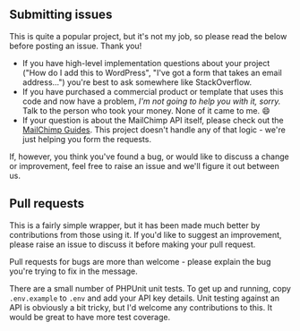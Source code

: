 ## Submitting issues

This is quite a popular project, but it's not my job, so please read the below before posting an issue. Thank you!

- If you have high-level implementation questions about your project ("How do I add this to WordPress", "I've got a form
  that takes an email address...") you're best to ask somewhere like StackOverflow.
- If you have purchased a commercial product or template that uses this code and now have a problem, *I'm not going to
  help you with it, sorry.* Talk to the person who took your money. None of it came to me. :smile:
- If your question is about the MailChimp API itself, please check out
  the [MailChimp Guides](http://developer.mailchimp.com/documentation/mailchimp/guides/). This project doesn't handle
  any of that logic - we're just helping you form the requests.

If, however, you think you've found a bug, or would like to discuss a change or improvement, feel free to raise an issue
and we'll figure it out between us.

## Pull requests

This is a fairly simple wrapper, but it has been made much better by contributions from those using it. If you'd like to
suggest an improvement, please raise an issue to discuss it before making your pull request.

Pull requests for bugs are more than welcome - please explain the bug you're trying to fix in the message.

There are a small number of PHPUnit unit tests. To get up and running, copy `.env.example` to `.env` and add your API
key details. Unit testing against an API is obviously a bit tricky, but I'd welcome any contributions to this. It would
be great to have more test coverage.
